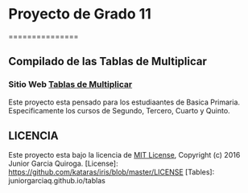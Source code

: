 # Proyecto de Grado 11 
===============

## Compilado de las Tablas de Multiplicar

### Sitio Web [Tablas de Multiplicar](tables)

Este proyecto esta pensado para los estudiaantes de Basica Primaria. 
Especificamente los cursos de Segundo, Tercero, Cuarto y Quinto.



LICENCIA
------------

Este proyecto esta bajo la licencia de [MIT License](LICENSE), Copyright (c) 2016 Junior Garcia Quiroga.
[License]: https://github.com/kataras/iris/blob/master/LICENSE
[Tables]: juniorgarciaq.github.io/tablas






